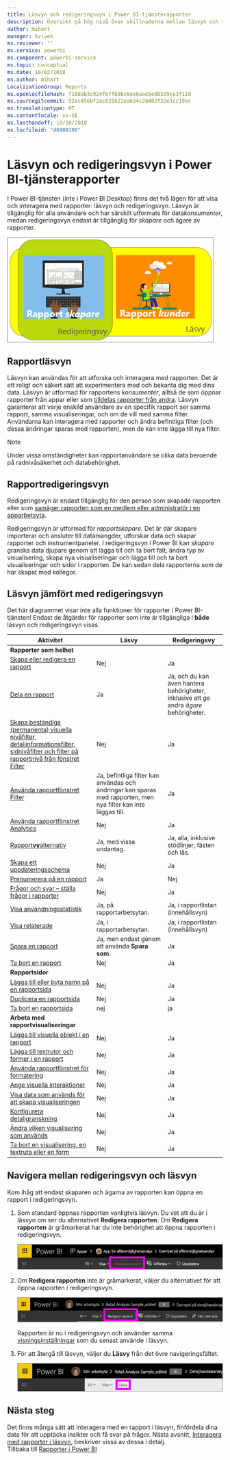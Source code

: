 ```yaml
---
title: Läsvyn och redigeringsvyn i Power BI-tjänsterapporter
description: Översikt på hög nivå över skillnaderna mellan läsvyn och redigeringsvyn för Power BI-tjänsterapporter
author: mihart
manager: kvivek
ms.reviewer: ''
ms.service: powerbi
ms.component: powerbi-service
ms.topic: conceptual
ms.date: 10/02/2018
ms.author: mihart
LocalizationGroup: Reports
ms.openlocfilehash: f108ab3c924f6ff69bc6ee6aae5ed0539ce3f11d
ms.sourcegitcommit: 52ac456bf2ac025b22ea634c28482f22e1cc19ac
ms.translationtype: HT
ms.contentlocale: sv-SE
ms.lasthandoff: 10/10/2018
ms.locfileid: "48908100"
---
```

# <a name="reading-view-and-editing-view-in-power-bi-service-reports"></a>Läsvyn och redigeringsvyn i Power BI-tjänsterapporter
I Power BI-tjänsten (inte i Power BI Desktop) finns det två lägen för att visa och interagera med rapporter: läsvyn och redigeringsvyn. Läsvyn är tillgänglig för alla användare och har särskilt utformats för data*konsumenter*, medan redigeringsvyn endast är tillgänglig för *skapare* och ägare av rapporter.

![bild av rapportskapare och rapportanvändare](./media/end-user-reading-view/power-bi-creators-consumers.png)

## <a name="report-reading-view"></a>Rapportläsvyn

 Läsvyn kan användas för att utforska och interagera med rapporten. Det är ett roligt och säkert sätt att experimentera med och bekanta dig med dina data. Läsvyn är utformad för rapportens *konsumenter*, alltså de som öppnar rapporter från appar eller som [tilldelas rapporter från andra](../service-share-dashboards.md). Läsvyn garanterar att varje enskild användare av en specifik rapport ser samma rapport, samma visualiseringar, och om de vill med samma filter.  Användarna kan interagera med rapporter och ändra befintliga filter (och dessa ändringar sparas med rapporten), men de kan inte lägga till nya filter.

> [!NOTE]
> Under vissa omständigheter kan rapportanvändare se olika data beroende på radnivåsäkerhet och databehörighet.

## <a name="report-editing-view"></a>Rapportredigeringsvyn

Redigeringsvyn är endast tillgänglig för den person som skapade rapporten eller som [samäger rapporten som en medlem eller administratör i en apparbetsyta](../service-create-distribute-apps.md).

Redigeringsvyn är utformad för *rapportskapare*. Det är där skapare importerar och ansluter till datamängder, utforskar data och skapar rapporter och instrumentpaneler. I redigeringsvyn i Power BI kan *skapare* granska data djupare genom att lägga till och ta bort fält, ändra typ av visualisering, skapa nya visualiseringar och lägga till och ta bort visualiseringar och sidor i rapporten. De kan sedan dela rapporterna som de har skapat med kollegor.

## <a name="reading-view-versus-editing-view"></a>Läsvyn jämfört med redigeringsvyn
Det här diagrammet visar inte alla funktioner för rapporter i Power BI-tjänsten! Endast de åtgärder för rapporter som inte är tillgängliga i **både** läsvyn och redigeringsvyn visas.


|Aktivitet  | Läsvy  | Redigeringsvy |
|-------------------------|-------|-------|
|**Rapporter som helhet**  |
| [Skapa eller redigera en rapport](../service-report-create-new.md) | Nej  | Ja |
| [Dela en rapport](../service-share-reports.md)| Ja | Ja, och du kan även hantera behörigheter, inklusive att ge andra *ägare* behörigheter. |
| [Skapa beständiga (permanenta) visuella nivåfilter, detaljinformationsfilter, sidnivåfilter och filter på rapportnivå från fönstret Filter](../power-bi-report-add-filter.md) | Nej  | Ja |
| [Använda rapportfönstret Filter](end-user-report-filter.md) | Ja, befintliga filter kan användas och ändringar kan sparas med rapporten, men nya filter kan inte läggas till. | Ja |
| [Använda rapportfönstret Analytics](../service-analytics-pane.md) | Nej | Ja |
| [Rapport**vy**alternativ](../power-bi-report-display-settings.md) | Ja, med vissa undantag. | Ja, alla, inklusive stödlinjer, fästen och lås. |
| [Skapa ett uppdateringsschema](../refresh-data.md) | Nej  | Ja |
| [Prenumerera på en rapport](end-user-subscribe.md) | Ja | Nej |
| [Frågor och svar – ställa frågor i rapporter](end-user-q-and-a.md) | Nej  | Ja |
| [Visa användningsstatistik](../service-usage-metrics.md) | Ja, på rapportarbetsytan. | Ja, i rapportlistan (innehållsvyn) |
| [Visa relaterade](end-user-related.md) | Ja, i rapportarbetsytan. | Ja, i rapportlistan (innehållsvyn) |
| [Spara en rapport](../service-report-save.md) | Ja, men endast genom att använda **Spara som**. | Ja |
| [Ta bort en rapport](../service-delete.md) | Nej  | Ja |
|**Rapportsidor** |
| [Lägga till eller byta namn på en rapportsida](../power-bi-report-add-page.md)  | Nej  | Ja  |
| [Duplicera en rapportsida](../power-bi-report-copy-paste-page.md) | Nej  | Ja |
| [Ta bort en rapportsida](../service-delete.md) | nej | ja |
|**Arbeta med rapportvisualiseringar**|
| [Lägga till visuella objekt i en rapport](../visuals/power-bi-report-add-visualizations-i.md) | Nej  | Ja |
| [Lägga till textrutor och former i en rapport](../power-bi-reports-add-text-and-shapes.md) | Nej  | Ja |
| [Använda rapportfönstret för formatering](../service-the-report-editor-take-a-tour.md) | Nej | Ja |
| [Ange visuella interaktioner](end-user-interactions.md) | Nej  | Ja |
| [Visa data som används för att skapa visualiseringen](end-user-show-data.md) | Nej  | Ja |
| [Konfigurera detaljgranskning](end-user-drill.md) | Nej  | Ja |
| [Ändra vilken visualisering som används](../visuals/power-bi-report-change-visualization-type.md) | Nej | Ja|
| [Ta bort en visualisering, en textruta eller en form](../service-delete.md)| Nej | Ja |


## <a name="navigating-between-editing-view-and-reading-view"></a>Navigera mellan redigeringsvyn och läsvyn
Kom ihåg att endast skaparen och ägarna av rapporten kan öppna en rapport i redigeringsvyn.

1. Som standard öppnas rapporten vanligtvis läsvyn. Du vet att du är i läsvyn om ser du alternativet **Redigera rapporten**. Om **Redigera rapporten** är gråmarkerat har du inte behörighet att öppna rapporten i redigeringsvyn.

   ![Redigera rapporten, gråmarkerat](./media/end-user-reading-view/power-bi-edit-report-grey.png)

2. Om **Redigera rapporten** inte är gråmarkerat, väljer du alternativet för att öppna rapporten i redigeringsvyn.

   ![Alternativet Redigera rapporten](./media/end-user-reading-view/power-bi-edit-report.png)

   Rapporten är nu i redigeringsvyn och använder samma [visningsinställningar](../power-bi-report-display-settings.md) som du senast använde i läsvyn.

2. För att återgå till läsvyn, väljer du **Läsvy** från det övre navigeringsfältet.

    ![Alternativet Läsvy](./media/end-user-reading-view/power-bi-reading-view.png)



## <a name="next-steps"></a>Nästa steg
Det finns många sätt att interagera med en rapport i läsvyn, finfördela dina data för att upptäcka insikter och få svar på frågor.  Nästa avsnitt, [Interagera med rapporter i läsvyn](../service-interact-with-a-report-in-editing-view.md), beskriver vissa av dessa i detalj.    
Tillbaka till [Rapporter i Power BI](end-user-reports.md)    
